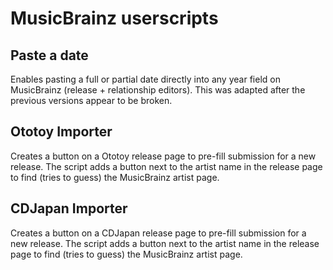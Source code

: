 # MusicBrainz userscripts

## Paste a date
Enables pasting a full or partial date directly into any year field on MusicBrainz (release + relationship editors). This was adapted after the previous versions appear to be broken.

## Ototoy Importer
Creates a button on a Ototoy release page to pre-fill submission for a new release.
The script adds a button next to the artist name in the release page to find (tries to guess) the MusicBrainz artist page.

## CDJapan Importer
Creates a button on a CDJapan release page to pre-fill submission for a new release.
The script adds a button next to the artist name in the release page to find (tries to guess) the MusicBrainz artist page.
